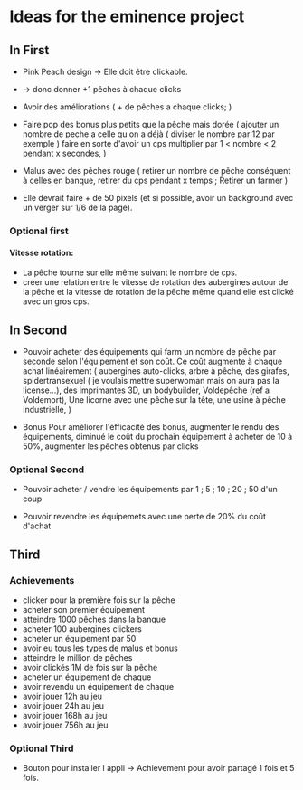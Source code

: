 # Ideas for the eminence project 

## In  First

- Pink Peach design -> Elle doit être clickable.
- -> donc donner +1 pêches à chaque clicks

- Avoir des améliorations ( + de pêches a chaque clicks; )

- Faire pop des bonus plus petits que la pêche mais dorée ( ajouter un nombre de peche a celle qu on a déjà ( diviser le nombre par 12 par exemple ) faire en sorte d'avoir un cps multiplier par 1 < nombre < 2 pendant x secondes, )
- Malus avec des pêches rouge ( retirer un nombre de pêche conséquent à celles en banque, retirer du cps pendant x temps ; Retirer un farmer ) 

- Elle devrait faire + de 50 pixels (et si possible, avoir un background avec un verger sur 1/6 de la page).

### Optional first 

#### Vitesse rotation:
- La pêche tourne sur elle même suivant le nombre de cps.
- créer une relation entre le vitesse de rotation des aubergines autour de la pêche et la vitesse de rotation de la pêche même quand elle est clické avec un gros cps.

## In Second

- Pouvoir acheter des équipements qui farm un nombre de pêche par seconde selon l'équipement et son coût. Ce coût augmente à chaque achat linéairement ( aubergines auto-clicks, arbre à pêche, des girafes, spidertransexuel ( je voulais mettre superwoman mais on aura pas la license...), des imprimantes 3D, un bodybuilder, Voldepêche (ref a Voldemort), Une licorne avec une pêche sur la tête, une usine à pêche industrielle, )

- Bonus Pour améliorer l'éfficacité des bonus, augmenter le rendu des équipements, diminué le coût du prochain équipement à acheter de 10 à 50%, augmenter les pêches obtenus par clicks

### Optional Second

- Pouvoir acheter / vendre les équipements par 1 ; 5 ; 10 ; 20 ; 50 d'un coup

- Pouvoir revendre les équipemets avec une perte de 20% du coût d'achat

## Third

### Achievements 
- clicker pour la première fois sur la pêche
- acheter son premier équipement 
- atteindre 1000 pêches dans la banque 
- acheter 100 aubergines clickers
- acheter un équipement par 50 
- avoir eu tous les types de malus et bonus 
- atteindre le million de pêches 
- avoir clickés 1M de fois sur la pêche 
- acheter un équipement de chaque 
- avoir revendu un équipement de chaque 
- avoir jouer 12h au jeu
- avoir jouer 24h au jeu 
- avoir jouer 168h au jeu 
- avoir jouer 756h au jeu

### Optional Third

- Bouton pour installer l appli -> Achievement pour avoir partagé 1 fois et 5 fois.
